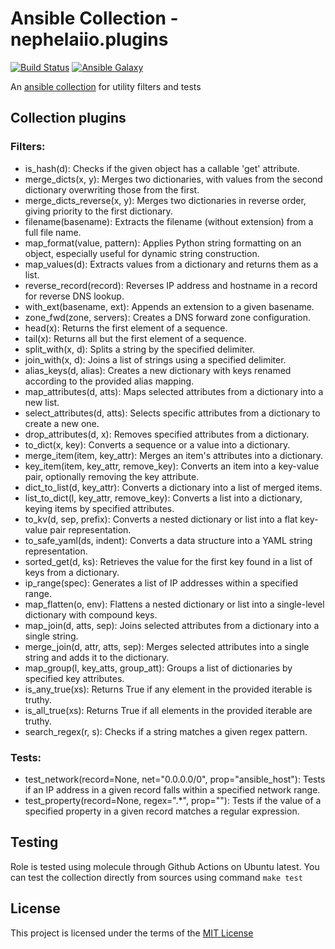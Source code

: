 # Ansible Collection - nephelaiio.plugins

[![Build Status](https://github.com/nephelaiio/ansible-collection-plugins/actions/workflows/pytest.yml/badge.svg)](https://github.com/nephelaiio/ansible-collection-plugins/actions/wofklows/molecule.yml)
[![Ansible Galaxy](http://img.shields.io/badge/ansible--galaxy-nephelaiio.plugins-blue.svg)](https://galaxy.ansible.com/ui/repo/published/nephelaiio/plugins/)

An [ansible collection](https://galaxy.ansible.com/ui/repo/published/nephelaiio/plugins/) for utility filters and tests

## Collection plugins

### Filters:

- is_hash(d): Checks if the given object has a callable 'get' attribute.
- merge_dicts(x, y): Merges two dictionaries, with values from the second dictionary overwriting those from the first.
- merge_dicts_reverse(x, y): Merges two dictionaries in reverse order, giving priority to the first dictionary.
- filename(basename): Extracts the filename (without extension) from a full file name.
- map_format(value, pattern): Applies Python string formatting on an object, especially useful for dynamic string construction.
- map_values(d): Extracts values from a dictionary and returns them as a list.
- reverse_record(record): Reverses IP address and hostname in a record for reverse DNS lookup.
- with_ext(basename, ext): Appends an extension to a given basename.
- zone_fwd(zone, servers): Creates a DNS forward zone configuration.
- head(x): Returns the first element of a sequence.
- tail(x): Returns all but the first element of a sequence.
- split_with(x, d): Splits a string by the specified delimiter.
- join_with(x, d): Joins a list of strings using a specified delimiter.
- alias_keys(d, alias): Creates a new dictionary with keys renamed according to the provided alias mapping.
- map_attributes(d, atts): Maps selected attributes from a dictionary into a new list.
- select_attributes(d, atts): Selects specific attributes from a dictionary to create a new one.
- drop_attributes(d, x): Removes specified attributes from a dictionary.
- to_dict(x, key): Converts a sequence or a value into a dictionary.
- merge_item(item, key_attr): Merges an item's attributes into a dictionary.
- key_item(item, key_attr, remove_key): Converts an item into a key-value pair, optionally removing the key attribute.
- dict_to_list(d, key_attr): Converts a dictionary into a list of merged items.
- list_to_dict(l, key_attr, remove_key): Converts a list into a dictionary, keying items by specified attributes.
- to_kv(d, sep, prefix): Converts a nested dictionary or list into a flat key-value pair representation.
- to_safe_yaml(ds, indent): Converts a data structure into a YAML string representation.
- sorted_get(d, ks): Retrieves the value for the first key found in a list of keys from a dictionary.
- ip_range(spec): Generates a list of IP addresses within a specified range.
- map_flatten(o, env): Flattens a nested dictionary or list into a single-level dictionary with compound keys.
- map_join(d, atts, sep): Joins selected attributes from a dictionary into a single string.
- merge_join(d, attr, atts, sep): Merges selected attributes into a single string and adds it to the dictionary.
- map_group(l, key_atts, group_att): Groups a list of dictionaries by specified key attributes.
- is_any_true(xs): Returns True if any element in the provided iterable is truthy.
- is_all_true(xs): Returns True if all elements in the provided iterable are truthy.
- search_regex(r, s): Checks if a string matches a given regex pattern.

### Tests:
- test_network(record=None, net="0.0.0.0/0", prop="ansible_host"): Tests if an IP address in a given record falls within a specified network range.
- test_property(record=None, regex=".*", prop=""): Tests if the value of a specified property in a given record matches a regular expression.

## Testing

Role is tested using molecule through Github Actions on Ubuntu latest. You can test the collection directly from sources using command `make test`

## License

This project is licensed under the terms of the [MIT License](/LICENSE)
